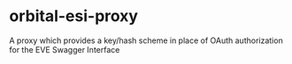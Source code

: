 # orbital-esi-proxy
A proxy which provides a key/hash scheme in place of OAuth authorization for the EVE Swagger Interface
